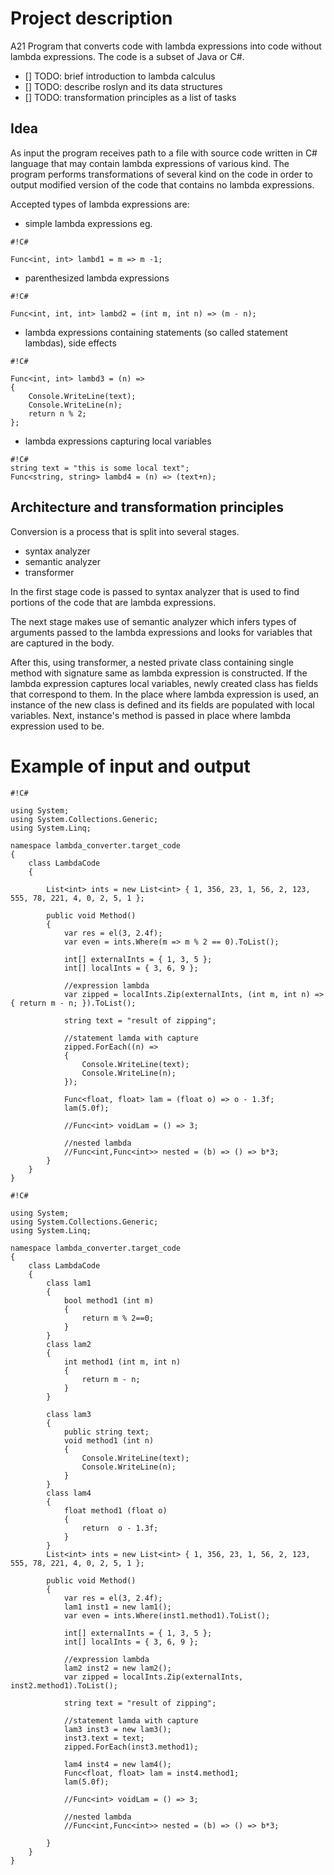 # Project description #

A21 Program that converts code with lambda expressions into code without lambda expressions. The code is a subset of Java or C#.

* [] TODO: brief introduction to lambda calculus
* [] TODO: describe roslyn and its data structures
* [] TODO: transformation principles as a list of tasks



## Idea ##

As input the program receives path to a file with source code written in C# language that may contain lambda expressions of various kind. The program performs transformations of several kind on the code in order to output modified version of the code that contains no lambda expressions.

Accepted types of lambda expressions are:

* simple lambda expressions
eg. 
```
#!C#

Func<int, int> lambd1 = m => m -1;
```

* parenthesized lambda expressions

```
#!C#

Func<int, int, int> lambd2 = (int m, int n) => (m - n);
```

* lambda expressions containing statements  (so called statement lambdas), side effects

```
#!C#

Func<int, int> lambd3 = (n) =>
{
    Console.WriteLine(text);
    Console.WriteLine(n);
    return n % 2;
};

```
* lambda expressions capturing local variables

```
#!C#
string text = "this is some local text";
Func<string, string> lambd4 = (n) => (text+n);
```

## Architecture and transformation principles ##
Conversion is a process that is split into several stages.
* syntax analyzer
* semantic analyzer
* transformer

In the first stage code is passed to syntax analyzer that is used to find portions of the code that are lambda expressions. 

The next stage makes use of semantic analyzer which infers types of arguments passed to the lambda expressions and looks for variables that are captured in the body.

After this, using transformer, a nested private class containing single method with signature same as lambda expression is constructed. If the lambda expression captures local variables, newly created class has fields that correspond to them. In the place where lambda expression is used, an instance of the new class is defined and its fields are populated with local variables. Next, instance's method is passed in place where lambda expression used to be.


# Example of input and output #

```
#!C#

using System;
using System.Collections.Generic;
using System.Linq;

namespace lambda_converter.target_code
{
    class LambdaCode
    {

        List<int> ints = new List<int> { 1, 356, 23, 1, 56, 2, 123, 555, 78, 221, 4, 0, 2, 5, 1 };

        public void Method()
        {
            var res = el(3, 2.4f);
            var even = ints.Where(m => m % 2 == 0).ToList();

            int[] externalInts = { 1, 3, 5 };
            int[] localInts = { 3, 6, 9 };

            //expression lambda
            var zipped = localInts.Zip(externalInts, (int m, int n) => { return m - n; }).ToList();

            string text = "result of zipping";

            //statement lamda with capture
            zipped.ForEach((n) =>
            {
                Console.WriteLine(text);
                Console.WriteLine(n);
            });

            Func<float, float> lam = (float o) => o - 1.3f;
            lam(5.0f);

            //Func<int> voidLam = () => 3;

            //nested lambda
            //Func<int,Func<int>> nested = (b) => () => b*3;
        }
    }
}
```


```
#!C#

using System;
using System.Collections.Generic;
using System.Linq;

namespace lambda_converter.target_code
{
    class LambdaCode
    {
        class lam1
        {
            bool method1 (int m)
            {
                return m % 2==0;
            }
        }
        class lam2
        {
            int method1 (int m, int n)
            {
                return m - n;
            }
        }

        class lam3
        {
            public string text;
            void method1 (int n)
            {
                Console.WriteLine(text);
                Console.WriteLine(n);
            }
        }
        class lam4
        {
            float method1 (float o)
            {
                return  o - 1.3f;
            }
        }
        List<int> ints = new List<int> { 1, 356, 23, 1, 56, 2, 123, 555, 78, 221, 4, 0, 2, 5, 1 };

        public void Method()
        {
            var res = el(3, 2.4f);
            lam1 inst1 = new lam1();
            var even = ints.Where(inst1.method1).ToList();

            int[] externalInts = { 1, 3, 5 };
            int[] localInts = { 3, 6, 9 };

            //expression lambda
            lam2 inst2 = new lam2();
            var zipped = localInts.Zip(externalInts, inst2.method1).ToList();

            string text = "result of zipping";

            //statement lamda with capture
            lam3 inst3 = new lam3();
            inst3.text = text;
            zipped.ForEach(inst3.method1);

            lam4 inst4 = new lam4();
            Func<float, float> lam = inst4.method1;
            lam(5.0f);

            //Func<int> voidLam = () => 3;

            //nested lambda
            //Func<int,Func<int>> nested = (b) => () => b*3;

        }
    }
}
```